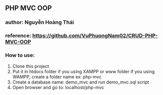 ## PHP MVC OOP
### author: Nguyễn Hoàng Thái
### reference: https://github.com/VuPhuongNam02/CRUD-PHP-MVC-OOP
### How to use:
1. Clone this project
2. Put it in htdocs folder if you using XAMPP or www folder if you using WAMPP, create a folder name ex: php-mvc
3. Create a database name: demo_mvc and run demo_mvc.sql script
4. Open browser and go to: localhost/php-mvc